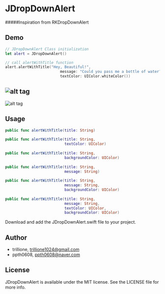 # JDropDownAlert

#####Inspiration from RKDropDownAlert

## Demo

```Swift
// JDropDownAlert Class initialization
let alert = JDropDownAlert()

// call alertWithTitle function
alert.alertWithTitle("Hey, Beautiful!",
                         message: "Could you pass me a bottle of water?",
                         textColor: UIColor.whiteColor())
```

![alt tag](https://cloud.githubusercontent.com/assets/14218787/14765788/a2535a14-0a2c-11e6-8b4f-3a531432bc3a.gif)
--------
![alt tag](https://cloud.githubusercontent.com/assets/14218787/15170961/b18f0c38-1785-11e6-90f7-69b74f02dfa2.gif)

## Usage

```Swift
public func alertWithTitle(title: String)
                            
public func alertWithTitle(title: String,
                           textColor: UIColor)
                            
public func alertWithTitle(title: String,
                           backgroundColor: UIColor)
                           
public func alertWithTitle(title: String,
                           message: String)
                            
public func alertWithTitle(title: String,
                           message: String,
                           backgroundColor: UIColor)
                            
public func alertWithTitle(title: String,
                           message: String,
                           textColor: UIColor,
                           backgroundColor: UIColor)
```
Download and add the JDropDownAlert.swift file to your project.

## Author

- trillione, trillione1024@gmail.com
- ppth0608, ppth0608@naver.com

## License

JDropDownAlert is available under the MIT license. See the LICENSE file for more info.
